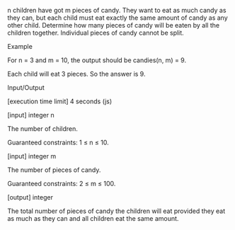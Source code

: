 n children have got m pieces of candy. They want to eat as much candy as they can, but each child must eat exactly the same amount of candy as any other child. Determine how many pieces of candy will be eaten by all the children together. Individual pieces of candy cannot be split.

Example

For n = 3 and m = 10, the output should be
candies(n, m) = 9.

Each child will eat 3 pieces. So the answer is 9.

Input/Output

[execution time limit] 4 seconds (js)

[input] integer n

The number of children.

Guaranteed constraints:
1 ≤ n ≤ 10.

[input] integer m

The number of pieces of candy.

Guaranteed constraints:
2 ≤ m ≤ 100.

[output] integer

The total number of pieces of candy the children will eat provided they eat as much as they can and all children eat the same amount.
